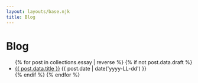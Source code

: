 ```yaml
---
layout: layouts/base.njk
title: Blog
---
```


<h1>Blog</h1>
<ul>
{% for post in collections.essay | reverse %}
  {% if not post.data.draft %}
    <li>
      <a href="{{ post.url }}">{{ post.data.title }}</a>
      <span>{{ post.date | date('yyyy-LL-dd') }}</span>
    </li>
  {% endif %}
{% endfor %}
</ul>